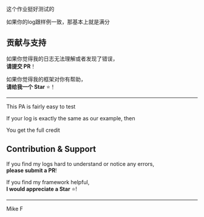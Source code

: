 这个作业挺好测试的

如果你的log跟样例一致，那基本上就是满分

## 贡献与支持

如果你觉得我的日志无法理解或者发现了错误，  
**请提交 PR**！  

如果你觉得我的框架对你有帮助，  
**请给我一个 Star** ⭐！  

---

This PA is fairly easy to test

If your log is exactly the same as our example, then

You get the full credit

## Contribution & Support

If you find my logs hard to understand or notice any errors,  
**please submit a PR**!  

If you find my framework helpful,  
**I would appreciate a Star** ⭐! 

---

Mike F